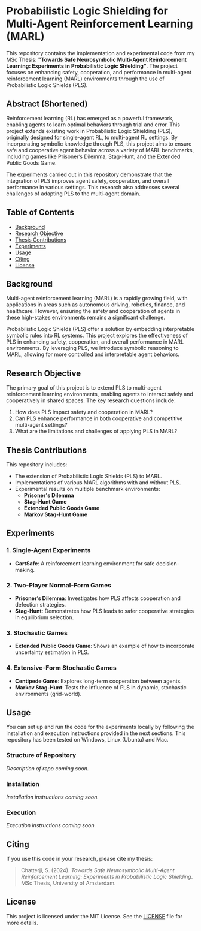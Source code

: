 # Probabilistic Logic Shielding for Multi-Agent Reinforcement Learning (MARL)

This repository contains the implementation and experimental code from my MSc Thesis: **"Towards Safe Neurosymbolic Multi-Agent Reinforcement Learning: Experiments in Probabilistic Logic Shielding"**. The project focuses on enhancing safety, cooperation, and performance in multi-agent reinforcement learning (MARL) environments through the use of Probabilistic Logic Shields (PLS).

## Abstract (Shortened)

Reinforcement learning (RL) has emerged as a powerful framework, enabling agents to learn optimal behaviors through trial and error. This project extends existing work in Probabilistic Logic Shielding (PLS), originally designed for single-agent RL, to multi-agent RL settings. By incorporating symbolic knowledge through PLS, this project aims to ensure safe and cooperative agent behavior across a variety of MARL benchmarks, including games like Prisoner’s Dilemma, Stag-Hunt, and the Extended Public Goods Game.

The experiments carried out in this repository demonstrate that the integration of PLS improves agent safety, cooperation, and overall performance in various settings. This research also addresses several challenges of adapting PLS to the multi-agent domain.

## Table of Contents

- [Background](#background)
- [Research Objective](#research-objective)
- [Thesis Contributions](#thesis-contributions)
- [Experiments](#experiments)
- [Usage](#usage)
- [Citing](#citing)
- [License](#license)

## Background

Multi-agent reinforcement learning (MARL) is a rapidly growing field, with applications in areas such as autonomous driving, robotics, finance, and healthcare. However, ensuring the safety and cooperation of agents in these high-stakes environments remains a significant challenge.

Probabilistic Logic Shields (PLS) offer a solution by embedding interpretable symbolic rules into RL systems. This project explores the effectiveness of PLS in enhancing safety, cooperation, and overall performance in MARL environments. By leveraging PLS, we introduce symbolic reasoning to MARL, allowing for more controlled and interpretable agent behaviors.

## Research Objective

The primary goal of this project is to extend PLS to multi-agent reinforcement learning environments, enabling agents to interact safely and cooperatively in shared spaces. The key research questions include:

1. How does PLS impact safety and cooperation in MARL?
2. Can PLS enhance performance in both cooperative and competitive multi-agent settings?
3. What are the limitations and challenges of applying PLS in MARL?

## Thesis Contributions

This repository includes:
- The extension of Probabilistic Logic Shields (PLS) to MARL.
- Implementations of various MARL algorithms with and without PLS.
- Experimental results on multiple benchmark environments:
  - **Prisoner's Dilemma**
  - **Stag-Hunt Game**
  - **Extended Public Goods Game**
  - **Markov Stag-Hunt Game**

## Experiments

### 1. Single-Agent Experiments
- **CartSafe**: A reinforcement learning environment for safe decision-making.
  
### 2. Two-Player Normal-Form Games
- **Prisoner’s Dilemma**: Investigates how PLS affects cooperation and defection strategies.
- **Stag-Hunt**: Demonstrates how PLS leads to safer cooperative strategies in equilibrium selection.

### 3. Stochastic Games
- **Extended Public Goods Game**: Shows an example of how to incorporate uncertainty estimation in PLS.

### 4. Extensive-Form Stochastic Games
- **Centipede Game**: Explores long-term cooperation between agents.
- **Markov Stag-Hunt**: Tests the influence of PLS in dynamic, stochastic environments (grid-world).

## Usage

You can set up and run the code for the experiments locally by following the installation and execution instructions provided in the next sections. This repository has been tested on Windows, Linux (Ubuntu) and Mac.

### Structure of Repository
_Description of repo coming soon._

### Installation

_Installation instructions coming soon._

### Execution

_Execution instructions coming soon._

## Citing

If you use this code in your research, please cite my thesis:

> Chatterji, S. (2024). *Towards Safe Neurosymbolic Multi-Agent Reinforcement Learning: Experiments in Probabilistic Logic Shielding*. MSc Thesis, University of Amsterdam.

## License

This project is licensed under the MIT License. See the [LICENSE](./LICENSE) file for more details.
